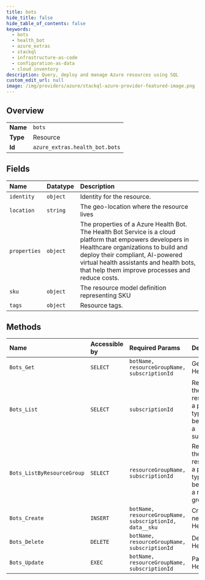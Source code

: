 ```yaml
---
title: bots
hide_title: false
hide_table_of_contents: false
keywords:
  - bots
  - health_bot
  - azure_extras    
  - stackql
  - infrastructure-as-code
  - configuration-as-data
  - cloud inventory
description: Query, deploy and manage Azure resources using SQL
custom_edit_url: null
image: /img/providers/azure/stackql-azure-provider-featured-image.png
---
```

  
    

## Overview
<table><tbody>
<tr><td><b>Name</b></td><td><code>bots</code></td></tr>
<tr><td><b>Type</b></td><td>Resource</td></tr>
<tr><td><b>Id</b></td><td><code>azure_extras.health_bot.bots</code></td></tr>
</tbody></table>

## Fields
| Name | Datatype | Description |
|:-----|:---------|:------------|
| `identity` | `object` | Identity for the resource. |
| `location` | `string` | The geo-location where the resource lives |
| `properties` | `object` | The properties of a Azure Health Bot. The Health Bot Service is a cloud platform that empowers developers in Healthcare organizations to build and deploy their compliant, AI-powered virtual health assistants and health bots, that help them improve processes and reduce costs. |
| `sku` | `object` | The resource model definition representing SKU |
| `tags` | `object` | Resource tags. |
## Methods
| Name | Accessible by | Required Params | Description |
|:-----|:--------------|:----------------|:------------|
| `Bots_Get` | `SELECT` | `botName, resourceGroupName, subscriptionId` | Get a HealthBot. |
| `Bots_List` | `SELECT` | `subscriptionId` | Returns all the resources of a particular type belonging to a subscription. |
| `Bots_ListByResourceGroup` | `SELECT` | `resourceGroupName, subscriptionId` | Returns all the resources of a particular type belonging to a resource group |
| `Bots_Create` | `INSERT` | `botName, resourceGroupName, subscriptionId, data__sku` | Create a new Azure Health Bot. |
| `Bots_Delete` | `DELETE` | `botName, resourceGroupName, subscriptionId` | Delete a HealthBot. |
| `Bots_Update` | `EXEC` | `botName, resourceGroupName, subscriptionId` | Patch a HealthBot. |
